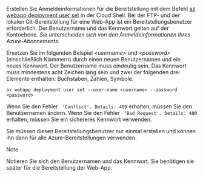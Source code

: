 Erstellen Sie Anmeldeinformationen für die Bereitstellung mit dem Befehl [az webapp deployment user set](/cli/azure/webapp/deployment/user#set) in der Cloud Shell. Bei der FTP- und der lokalen Git-Bereitstellung für eine Web-App ist ein Bereitstellungsbenutzer erforderlich. Der Benutzername und das Kennwort gelten auf der Kontoebene. _Sie unterscheiden sich von den Anmeldeinformationen Ihres Azure-Abonnements._

Ersetzen Sie im folgenden Beispiel *\<username>* und *\<password>* (einschließlich Klammern) durch einen neuen Benutzernamen und ein neues Kennwort. Der Benutzername muss eindeutig sein. Das Kennwort muss mindestens acht Zeichen lang sein und zwei der folgenden drei Elemente enthalten: Buchstaben, Zahlen, Symbole. 

```azurecli-interactive
az webapp deployment user set --user-name <username> --password <password>
```

Wenn Sie den Fehler ` 'Conflict'. Details: 409` erhalten, müssen Sie den Benutzernamen ändern. Wenn Sie den Fehler ` 'Bad Request'. Details: 400` erhalten, müssen Sie ein sichereres Kennwort verwenden.

Sie müssen diesen Bereitstellungsbenutzer nur einmal erstellen und können ihn dann für alle Azure-Bereitstellungen verwenden.

> [!NOTE]
> Notieren Sie sich den Benutzernamen und das Kennwort. Sie benötigen sie später für die Bereitstellung der Web-App.
>
>
